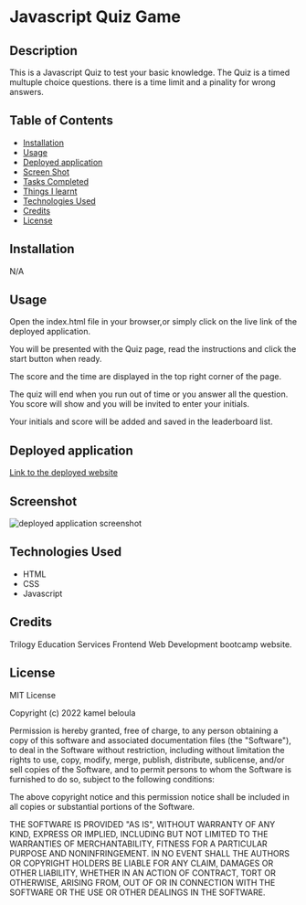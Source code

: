 # Javascript Quiz Game

## Description

This is a Javascript Quiz to test your basic knowledge. The Quiz is a timed multuple choice questions.
there is a time limit and a pinality for wrong answers.

## Table of Contents

- [Installation](#installation)
- [Usage](#usage)
- [Deployed application](#deployed-application)
- [Screen Shot](#screenshot)
- [Tasks Completed](#tasks-completed)
- [Things I learnt](#things-i-learnt)
- [Technologies Used](#technologies-used)
- [Credits](#credits)
- [License](#license)


## Installation


N/A

## Usage

Open the index.html file in your browser,or simply click on the live link of the deployed application. 

You will be presented with the Quiz page, read the instructions and click the start button when ready.

The score and the time are displayed in the top right corner of the page.

The quiz will end when you run out of time or you answer all the question. You score will show and you will be invited to enter your initials.

Your initials and score will be added and saved in the leaderboard list.


## Deployed application
[Link to the deployed website](https://kamel-beloula.github.io/office-hours-planner/)


## Screenshot
![deployed application screenshot](./images/Screenshot%202023-01-25%20at%2023-25-27%20Office%20hours%20Planner.png)


## Technologies Used

- HTML
- CSS
- Javascript


## Credits

Trilogy Education Services Frontend Web Development bootcamp website.  



## License

MIT License

Copyright (c) 2022 kamel beloula

Permission is hereby granted, free of charge, to any person obtaining a copy of this software and associated documentation files (the "Software"), to deal in the Software without restriction, including without limitation the rights to use, copy, modify, merge, publish, distribute, sublicense, and/or sell copies of the Software, and to permit persons to whom the Software is furnished to do so, subject to the following conditions:

The above copyright notice and this permission notice shall be included in all copies or substantial portions of the Software.

THE SOFTWARE IS PROVIDED "AS IS", WITHOUT WARRANTY OF ANY KIND, EXPRESS OR IMPLIED, INCLUDING BUT NOT LIMITED TO THE WARRANTIES OF MERCHANTABILITY, FITNESS FOR A PARTICULAR PURPOSE AND NONINFRINGEMENT. IN NO EVENT SHALL THE AUTHORS OR COPYRIGHT HOLDERS BE LIABLE FOR ANY CLAIM, DAMAGES OR OTHER LIABILITY, WHETHER IN AN ACTION OF CONTRACT, TORT OR OTHERWISE, ARISING FROM, OUT OF OR IN CONNECTION WITH THE SOFTWARE OR THE USE OR OTHER DEALINGS IN THE SOFTWARE.
